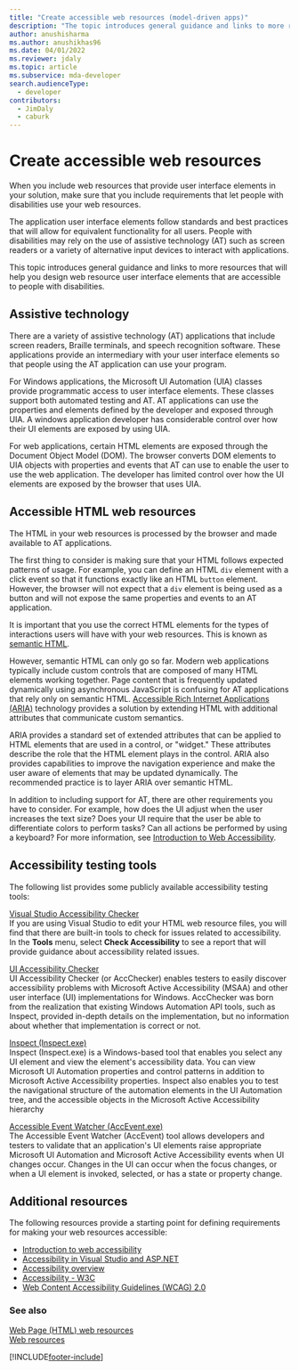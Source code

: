 ```yaml
---
title: "Create accessible web resources (model-driven apps)"
description: "The topic introduces general guidance and links to more resources that will help you design web resource user interface elements that are accessible to people with disabilities."
author: anushisharma
ms.author: anushikhas96
ms.date: 04/01/2022
ms.reviewer: jdaly
ms.topic: article
ms.subservice: mda-developer
search.audienceType: 
  - developer
contributors: 
  - JimDaly
  - caburk
---
```


# Create accessible web resources

When you include web resources that provide user interface elements in your solution, make sure that you include requirements that let people with disabilities use your web resources.  
  
The application user interface elements follow standards and best practices that will allow for equivalent functionality for all users. People with disabilities may rely on the use of assistive technology (AT) such as screen readers or a variety of alternative input devices to interact with applications.  
  
This topic introduces general guidance and links to more resources that will help you design web resource user interface elements that are accessible to people with disabilities.  
  
<a name="BKMK_AT"></a>   

## Assistive technology  

There are a variety of assistive technology (AT) applications that include screen readers, Braille terminals, and speech recognition software. These applications provide an intermediary with your user interface elements so that people using the AT application can use your program.  
  
For Windows applications, the Microsoft UI Automation (UIA) classes provide programmatic access to user interface elements. These classes support both automated testing and AT. AT applications can use the properties and elements defined by the developer and exposed through UIA. A windows application developer has considerable control over how their UI elements are exposed by using UIA.  
  
For web applications, certain HTML elements are exposed through the Document Object Model (DOM). The browser converts DOM elements to UIA objects with properties and events that AT can use to enable the user to use the web application. The developer has limited control over how the UI elements are exposed by the browser that uses UIA.  
  
<a name="BKMK_HTMLWebResources"></a>

## Accessible HTML web resources  

The HTML in your web resources is processed by the browser and made available to AT applications.  
  
The first thing to consider is making sure that your HTML follows expected patterns of usage. For example, you can define an HTML `div` element with a click event so that it functions exactly like an HTML `button` element. However, the browser will not expect that a `div` element is being used as a button and will not expose the same properties and events to an AT application.  
  
It is important that you use the correct HTML elements for the types of interactions users will have with your web resources. This is known as [semantic HTML](/microsoft-edge/accessibility).  
  
However, semantic HTML can only go so far. Modern web applications typically include custom controls that are composed of many HTML elements working together. Page content that is frequently updated dynamically using asynchronous JavaScript is confusing for AT applications that rely only on semantic HTML. [Accessible Rich Internet Applications (ARIA)](/microsoft-edge/accessibility) technology provides a solution by extending HTML with additional attributes that communicate custom semantics.  
  
ARIA provides a standard set of extended attributes that can be applied to HTML elements that are used in a control, or "widget." These attributes describe the role that the HTML element plays in the control. ARIA also provides capabilities to improve the navigation experience and make the user aware of elements that may be updated dynamically. The recommended practice is to layer ARIA over semantic HTML.  
  
In addition to including support for AT, there are other requirements you have to consider. For example, how does the UI adjust when the user increases the text size? Does your UI require that the user be able to differentiate colors to perform tasks? Can all actions be performed by using a keyboard? For more information, see [Introduction to Web Accessibility](/previous-versions/windows/apps/hh452681(v=win.10)).
  

  
<a name="BKMK_AccessiblityTestingTools"></a>   

## Accessibility testing tools  

The following list provides some publicly available accessibility testing tools:  
  
[Visual Studio Accessibility Checker](/previous-versions/ms228004(v=vs.140))  
 If you are using Visual Studio to edit your HTML web resource files, you will find that there are built-in tools to check for issues related to accessibility. In the **Tools** menu, select **Check Accessibility** to see a report that will provide guidance about accessibility related issues.  
  
[UI Accessibility Checker](/windows/win32/winauto/ui-accessibility-checker)  
 UI Accessibility Checker (or AccChecker) enables testers to easily discover accessibility problems with Microsoft Active Accessibility (MSAA) and other user interface (UI) implementations for Windows. AccChecker was born from the realization that existing Windows Automation API tools, such as Inspect, provided in-depth details on the implementation, but no information about whether that implementation is correct or not.  
  
[Inspect (Inspect.exe)](/windows/desktop/WinAuto/inspect-objects)  
 Inspect (Inspect.exe) is a Windows-based tool that enables you select any UI element and view the element's accessibility data. You can view Microsoft UI Automation properties and control patterns in addition to Microsoft Active Accessibility properties. Inspect also enables you to test the navigational structure of the automation elements in the UI Automation tree, and the accessible objects in the Microsoft Active Accessibility hierarchy  
  
[Accessible Event Watcher (AccEvent.exe)](/windows/desktop/WinAuto/accessible-event-watcher)  
 The Accessible Event Watcher (AccEvent) tool allows developers and testers to validate that an application's UI elements raise appropriate Microsoft UI Automation and Microsoft Active Accessibility events when UI changes occur. Changes in the UI can occur when the focus changes, or when a UI element is invoked, selected, or has a state or property change.
  
<a name="BKMK_AdditionalResources"></a> 

## Additional resources

The following resources provide a starting point for defining requirements for making your web resources accessible:  
  
- [Introduction to web accessibility](/previous-versions/windows/apps/hh452681(v=win.10))  
- [Accessibility in Visual Studio and ASP.NET](/previous-versions/ms228004(v=vs.140))  
- [Accessibility overview](https://developer.microsoft.com/windows/accessible-apps)  
- [Accessibility - W3C](https://www.w3.org/standards/webdesign/accessibility)  
- [Web Content Accessibility Guidelines (WCAG) 2.0](https://www.w3.org/TR/WCAG20/)  
  
### See also  

[Web Page (HTML) web resources](webpage-html-web-resources.md)   
[Web resources](web-resources.md)


[!INCLUDE[footer-include](../../includes/footer-banner.md)]
